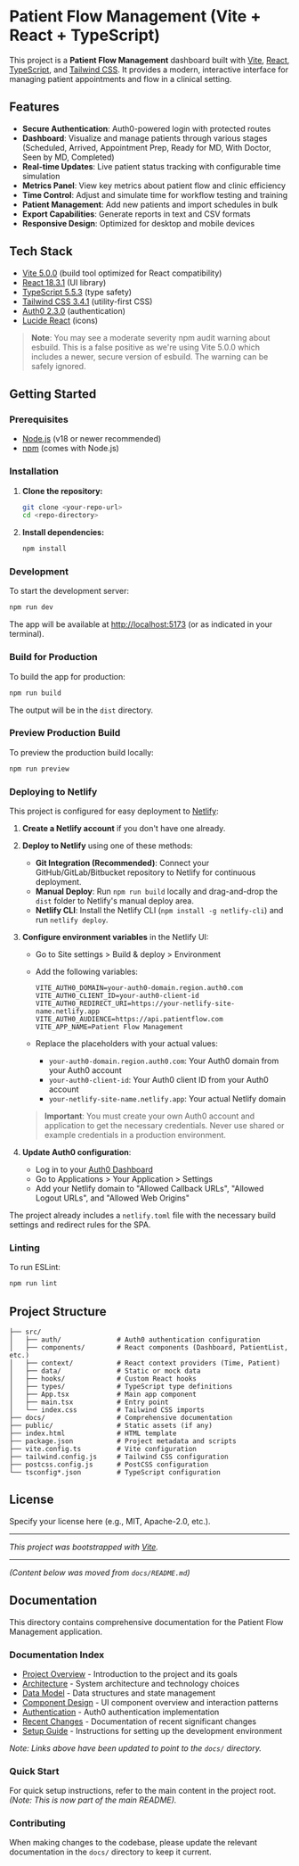 # Patient Flow Management (Vite + React + TypeScript)

This project is a **Patient Flow Management** dashboard built with
[Vite](https://vitejs.dev/), [React](https://react.dev/),
[TypeScript](https://www.typescriptlang.org/), and
[Tailwind CSS](https://tailwindcss.com/).
It provides a modern, interactive
interface for managing patient appointments and flow in a clinical setting.

## Features

- **Secure Authentication**: Auth0-powered login with protected routes
- **Dashboard**: Visualize and manage patients through various stages
  (Scheduled, Arrived, Appointment Prep, Ready for MD, With Doctor,
  Seen by MD, Completed)
- **Real-time Updates**: Live patient status tracking with configurable
  time simulation
- **Metrics Panel**: View key metrics about patient flow and clinic
  efficiency
- **Time Control**: Adjust and simulate time for workflow testing and
  training
- **Patient Management**: Add new patients and import schedules in bulk
- **Export Capabilities**: Generate reports in text and CSV formats
- **Responsive Design**: Optimized for desktop and mobile devices

## Tech Stack

- [Vite 5.0.0](https://vitejs.dev/) (build tool optimized for React
  compatibility)
- [React 18.3.1](https://react.dev/) (UI library)
- [TypeScript 5.5.3](https://www.typescriptlang.org/) (type safety)
- [Tailwind CSS 3.4.1](https://tailwindcss.com/) (utility-first CSS)
- [Auth0 2.3.0](https://auth0.com/) (authentication)
- [Lucide React](https://lucide.dev/) (icons)

> **Note**: You may see a moderate severity npm audit warning about esbuild.
> This is a false positive as we're using Vite 5.0.0 which includes a newer,
> secure version of esbuild.
> The warning can be safely ignored.

## Getting Started

### Prerequisites

- [Node.js](https://nodejs.org/) (v18 or newer recommended)
- [npm](https://www.npmjs.com/) (comes with Node.js)

### Installation

1. **Clone the repository:**

   ```bash
   git clone <your-repo-url>
   cd <repo-directory>
   ```

2. **Install dependencies:**

   ```bash
   npm install
   ```

### Development

To start the development server:

```bash
npm run dev
```

The app will be available at [http://localhost:5173](http://localhost:5173)
(or as indicated in your terminal).

### Build for Production

To build the app for production:

```bash
npm run build
```

The output will be in the `dist` directory.

### Preview Production Build

To preview the production build locally:

```bash
npm run preview
```

### Deploying to Netlify

This project is configured for easy deployment to
[Netlify](https://www.netlify.com/):

1. **Create a Netlify account** if you don't have one already.

2. **Deploy to Netlify** using one of these methods:

   - **Git Integration (Recommended)**: Connect your GitHub/GitLab/Bitbucket
     repository to Netlify for continuous deployment.
   - **Manual Deploy**: Run `npm run build` locally and drag-and-drop the
     `dist` folder to Netlify's manual deploy area.
   - **Netlify CLI**: Install the Netlify CLI
     (`npm install -g netlify-cli`) and run `netlify deploy`.

3. **Configure environment variables** in the Netlify UI:

   - Go to Site settings > Build & deploy > Environment
   - Add the following variables:

     ```env
     VITE_AUTH0_DOMAIN=your-auth0-domain.region.auth0.com
     VITE_AUTH0_CLIENT_ID=your-auth0-client-id
     VITE_AUTH0_REDIRECT_URI=https://your-netlify-site-name.netlify.app
     VITE_AUTH0_AUDIENCE=https://api.patientflow.com
     VITE_APP_NAME=Patient Flow Management
     ```

   - Replace the placeholders with your actual values:
     - `your-auth0-domain.region.auth0.com`: Your Auth0 domain from your
       Auth0 account
     - `your-auth0-client-id`: Your Auth0 client ID from your Auth0 account
     - `your-netlify-site-name.netlify.app`: Your actual Netlify domain

   > **Important**: You must create your own Auth0 account 
   > and application to get the necessary credentials.
   > Never use shared or example
   > credentials in a production environment.

4. **Update Auth0 configuration**:

   - Log in to your [Auth0 Dashboard](https://manage.auth0.com/)
   - Go to Applications > Your Application > Settings
   - Add your Netlify domain to "Allowed Callback URLs",
     "Allowed Logout URLs", and "Allowed Web Origins"

The project already includes a `netlify.toml` file with the necessary
build settings and redirect rules for the SPA.

### Linting

To run ESLint:

```bash
npm run lint
```

## Project Structure

```text
├── src/
│   ├── auth/              # Auth0 authentication configuration
│   ├── components/        # React components (Dashboard, PatientList, etc.)
│   ├── context/           # React context providers (Time, Patient)
│   ├── data/              # Static or mock data
│   ├── hooks/             # Custom React hooks
│   ├── types/             # TypeScript type definitions
│   ├── App.tsx            # Main app component
│   ├── main.tsx           # Entry point
│   └── index.css          # Tailwind CSS imports
├── docs/                  # Comprehensive documentation
├── public/                # Static assets (if any)
├── index.html             # HTML template
├── package.json           # Project metadata and scripts
├── vite.config.ts         # Vite configuration
├── tailwind.config.js     # Tailwind CSS configuration
├── postcss.config.js      # PostCSS configuration
└── tsconfig*.json         # TypeScript configuration
```

## License

Specify your license here (e.g., MIT, Apache-2.0, etc.).

---

*This project was bootstrapped with [Vite](https://vitejs.dev/).*

---

*(Content below was moved from `docs/README.md`)*

## Documentation

This directory contains comprehensive documentation for the Patient Flow
Management application.

### Documentation Index

- [Project Overview](docs/overview.md) - Introduction to the project and its
  goals
- [Architecture](docs/architecture.md) - System architecture and technology
  choices
- [Data Model](docs/data-model.md) - Data structures and state management
- [Component Design](docs/component-design.md) - UI component overview and
  interaction patterns
- [Authentication](docs/auth.md) - Auth0 authentication implementation
- [Recent Changes](docs/recent-changes.md) - Documentation of recent
  significant changes
- [Setup Guide](docs/setup-guide.md) - Instructions for setting up the
  development environment

*Note: Links above have been updated to point to the `docs/` directory.*

### Quick Start

For quick setup instructions, refer to the main content in the project root.
*(Note: This is now part of the main README).*

### Contributing

When making changes to the codebase, please update the relevant documentation
in the `docs/` directory to keep it current.
